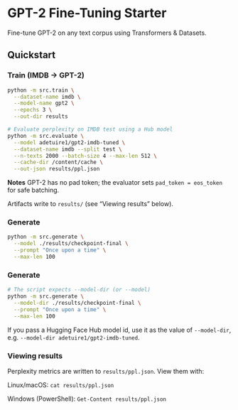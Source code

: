 # GPT-2 Fine-Tuning Starter

Fine-tune GPT-2 on any text corpus using Transformers & Datasets.

## Quickstart

### Train (IMDB → GPT-2)
```bash
python -m src.train \
  --dataset-name imdb \
  --model-name gpt2 \
  --epochs 3 \
  --out-dir results

# Evaluate perplexity on IMDB test using a Hub model
python -m src.evaluate \
  --model adetuire1/gpt2-imdb-tuned \
  --dataset-name imdb --split test \
  --n-texts 2000 --batch-size 4 --max-len 512 \
  --cache-dir /content/cache \
  --out-json results/ppl.json
```
**Notes**
GPT-2 has no pad token; the evaluator sets `pad_token = eos_token` for safe batching.

Artifacts write to `results/` (see “Viewing results” below).


### Generate
```bash
python -m src.generate \
  --model ./results/checkpoint-final \
  --prompt "Once upon a time" \
  --max-len 100
```
### Generate

```bash
# The script expects --model-dir (or --model)
python -m src.generate \
  --model-dir ./results/checkpoint-final \
  --prompt "Once upon a time" \
  --max-len 100
```

If you pass a Hugging Face Hub model id, use it as the value of `--model-dir`, e.g.
`--model-dir adetuire1/gpt2-imdb-tuned`.

### Viewing results
Perplexity metrics are written to `results/ppl.json`. View them with:

Linux/macOS: `cat results/ppl.json`

Windows (PowerShell): `Get-Content results/ppl.json`